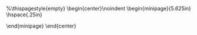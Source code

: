 %\thispagestyle{empty}
\begin{center}\noindent
\begin{minipage}{5.625in}
\hspace{.25in}

\end{minipage}
\end{center}
  